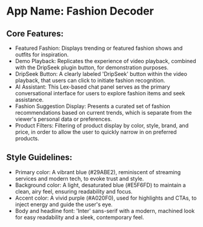 # **App Name**: Fashion Decoder

## Core Features:

- Featured Fashion: Displays trending or featured fashion shows and outfits for inspiration.
- Demo Playback: Replicates the experience of video playback, combined with the DripSeek plugin button, for demonstration purposes.
- DripSeek Button: A clearly labeled 'DripSeek' button within the video playback, that users can click to initiate fashion recognition.
- AI Assistant: This Lex-based chat panel serves as the primary conversational interface for users to explore fashion items and seek assistance.
- Fashion Suggestion Display: Presents a curated set of fashion recommendations based on current trends, which is separate from the viewer's personal data or preferences.
- Product Filters: Filtering of product display by color, style, brand, and price, in order to allow the user to quickly narrow in on preferred products.

## Style Guidelines:

- Primary color: A vibrant blue (#29ABE2), reminiscent of streaming services and modern tech, to evoke trust and style.
- Background color: A light, desaturated blue (#E5F6FD) to maintain a clean, airy feel, ensuring readability and focus.
- Accent color: A vivid purple (#A020F0), used for highlights and CTAs, to inject energy and guide the user's eye.
- Body and headline font: 'Inter' sans-serif with a modern, machined look for easy readability and a sleek, contemporary feel.
